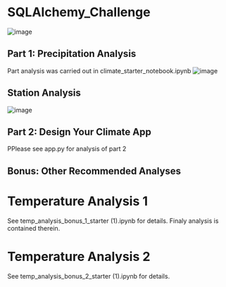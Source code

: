# SQLAlchemy_Challenge
![image](https://user-images.githubusercontent.com/99673859/168905708-b9fd446d-11ef-4c63-9676-5b80729e7ef8.png)


## Part 1: Precipitation Analysis
Part analysis was carried out in climate_starter_notebook.ipynb
![image](https://user-images.githubusercontent.com/99673859/168906040-43d21205-c221-486d-8f78-f975376483c6.png)

## Station Analysis
![image](https://user-images.githubusercontent.com/99673859/168905934-9132cb71-ff2d-4bc9-9c88-57f6fccec7a0.png)


## Part 2: Design Your Climate App
PPlease see app.py for analysis of part 2

## Bonus: Other Recommended Analyses
# Temperature Analysis 1
See temp_analysis_bonus_1_starter (1).ipynb for details. Finaly analysis is contained therein. 

# Temperature Analysis 2
See temp_analysis_bonus_2_starter (1).ipynb for details.
